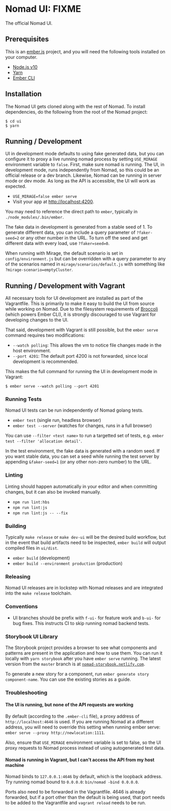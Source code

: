 # Nomad UI: FIXME

The official Nomad UI.

## Prerequisites

This is an [ember.js](https://emberjs.com/) project, and you will need the following tools installed on your computer.

* [Node.js v10](https://nodejs.org/)
* [Yarn](https://yarnpkg.com)
* [Ember CLI](https://ember-cli.com/)

## Installation

The Nomad UI gets cloned along with the rest of Nomad. To install dependencies, do the following from the root of the Nomad project:

```
$ cd ui
$ yarn
```

## Running / Development

UI in development mode defaults to using fake generated data, but you can configure it to proxy a live running nomad process by setting `USE_MIRAGE` environment variable to `false`.  First, make sure nomad is running. The UI, in development mode, runs independently from Nomad, so this could be an official release or a dev branch. Likewise, Nomad can be running in server mode or dev mode. As long as the API is accessible, the UI will work as expected.

* `USE_MIRAGE=false ember serve`
* Visit your app at [http://localhost:4200](http://localhost:4200).

You may need to reference the direct path to `ember`, typically in `./node_modules/.bin/ember`.

The fake data in development is generated from a stable seed of 1. To generate different data, you can include a query parameter of `?faker-seed=2` or any other number in the URL. To turn off the seed and get different data with every load, use `?faker=seed=0`.

When running with Mirage, the default scenario is set in `config/environment.js` but can be overridden with a query parameter to any of the scenarios named in `mirage/scenarios/default.js` with something like `?mirage-scenario=emptyCluster`.

## Running / Development with Vagrant

All necessary tools for UI development are installed as part of the Vagrantfile. This is primarily to make it easy to build the UI from source while working on Nomad. Due to the filesystem requirements of [Broccoli](http://broccolijs.com/) (which powers Ember CLI), it is strongly discouraged to use Vagrant for developing changes to the UI.

That said, development with Vagrant is still possible, but the `ember serve` command requires two modifications:

* `--watch polling`: This allows the vm to notice file changes made in the host environment.
* `--port 4201`: The default port 4200 is not forwarded, since local development is recommended.

This makes the full command for running the UI in development mode in Vagrant:

```
$ ember serve --watch polling --port 4201
```

### Running Tests

Nomad UI tests can be run independently of Nomad golang tests.

* `ember test` (single run, headless browser)
* `ember test --server` (watches for changes, runs in a full browser)

You can use `--filter <test name>` to run a targetted set of tests, e.g. `ember test --filter 'allocation detail'`.

In the test environment, the fake data is generated with a random seed. If you want stable data, you can set a seed while running the test server by appending `&faker-seed=1` (or any other non-zero number) to the URL.

### Linting

Linting should happen automatically in your editor and when committing changes, but it can also be invoked manually.

* `npm run lint:hbs`
* `npm run lint:js`
* `npm run lint:js -- --fix`

### Building

Typically `make release` or `make dev-ui` will be the desired build workflow, but in the event that build artifacts need to be inspected, `ember build` will output compiled files in `ui/dist`.

* `ember build` (development)
* `ember build --environment production` (production)

### Releasing

Nomad UI releases are in lockstep with Nomad releases and are integrated into the `make release` toolchain.

### Conventions

* UI branches should be prefix with `f-ui-` for feature work and `b-ui-` for bug fixes.  This instructs CI to skip running nomad backend tests.

### Storybook UI Library

The Storybook project provides a browser to see what components and patterns are present in the application and how to use them. You can run it locally with `yarn storybook` after you have `ember serve` running. The latest version from the `master` branch is at [`nomad-storybook.netlify.com`](https://nomad-storybook.netlify.com/).

To generate a new story for a component, run `ember generate story component-name`. You can use the existing stories as a guide.

### Troubleshooting

#### The UI is running, but none of the API requests are working

By default (according to the `.ember-cli` file), a proxy address of `http://localhost:4646` is used. If you are running Nomad at a different address, you will need to override this setting when running ember serve: `ember serve --proxy http://newlocation:1111`.

Also, ensure that `USE_MIRAGE` environment variable is set to false, so the UI proxy requests to Nomad process instead of using autogenerated test data.

#### Nomad is running in Vagrant, but I can't access the API from my host machine

Nomad binds to `127.0.0.1:4646` by default, which is the loopback address. Try running nomad bound to `0.0.0.0`: `bin/nomad -bind 0.0.0.0`.

Ports also need to be forwarded in the Vagrantfile. 4646 is already forwarded, but if a port other than the default is being used, that port needs to be added to the Vagrantfile and `vagrant reload` needs to be run.
